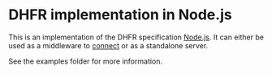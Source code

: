 # DHFR implementation in Node.js


This is an implementation of the DHFR specification [Node.js](http://nodejs.org/). It can either be used as a middleware to [connect](https://github.com/senchalabs/connect) or as a standalone server.

See the examples folder for more information.
